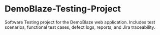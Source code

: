 # DemoBlaze-Testing-Project
Software Testing project for the DemoBlaze web application. Includes test scenarios, functional test cases, defect logs, reports, and Jira traceability.
